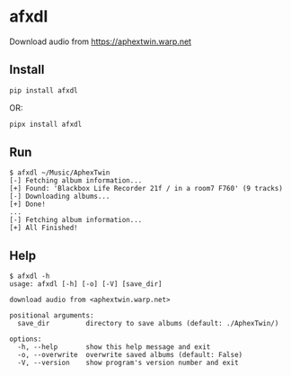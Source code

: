 # afxdl

Download audio from <https://aphextwin.warp.net>

## Install

```bash
pip install afxdl
```

OR:

```bash
pipx install afxdl
```

## Run

```shellsession
$ afxdl ~/Music/AphexTwin
[-] Fetching album information...
[+] Found: 'Blackbox Life Recorder 21f / in a room7 F760' (9 tracks)
[-] Downloading albums...
[+] Done!
...
[-] Fetching album information...
[+] All Finished!
```

## Help

```shellsession
$ afxdl -h
usage: afxdl [-h] [-o] [-V] [save_dir]

download audio from <aphextwin.warp.net>

positional arguments:
  save_dir         directory to save albums (default: ./AphexTwin/)

options:
  -h, --help       show this help message and exit
  -o, --overwrite  overwrite saved albums (default: False)
  -V, --version    show program's version number and exit
```
